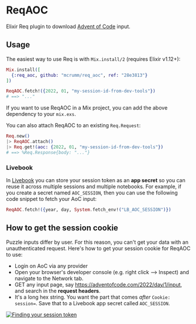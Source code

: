 # ReqAOC

<!-- MDOC -->

Elixir Req plugin to download [Advent of Code](https://adventofcode.com) input.

## Usage

The easiest way to use Req is with `Mix.install/2` (requires Elixir v1.12+):

```elixir
Mix.install([
  {:req_aoc, github: "mcrumm/req_aoc", ref: "28e3813"}
])

ReqAOC.fetch!({2022, 01, "my-session-id-from-dev-tools"})
# ==> "..."
```

If you want to use ReqAOC in a Mix project, you can add the above dependency to your `mix.exs`.

You can also attach ReqAOC to an existing `Req.Request`:

```elixir
Req.new()
|> ReqAOC.attach()
|> Req.get!(aoc: {2022, 01, "my-session-id-from-dev-tools"})
# ==> %Req.Response{body: "..."}
```

### Livebook

In [Livebook](https://livebook.dev) you can store your session token as an **app secret** so you
can reuse it across multiple sessions and multiple notebooks. For example, if you create a secret
named `AOC_SESSION`, then you can use the following code snippet to fetch your AoC input:

```elixir
ReqAOC.fetch!({year, day, System.fetch_env!("LB_AOC_SESSION")})
```

## How to get the session cookie

Puzzle inputs differ by user. For this reason, you can't get your data with an unauthenticated request. Here's how to get your session cookie for ReqAOC to use:

* Login on AoC via any provider
* Open your browser's developer console (e.g. right click --> Inspect) and navigate to the Network tab.
* GET any input page, say https://adventofcode.com/2022/day/1/input, and search in the **request headers**.
* It's a long hex string. You want the part that comes _after_ `Cookie: session=`. Save that to a Livebook app secret called `AOC_SESSION`.

[![Finding your session token](https://cloud.githubusercontent.com/assets/6615374/20862970/0922a4fe-b980-11e6-8f30-5967ca494f5e.png)](https://github.com/wimglenn/advent-of-code-wim/issues/1)

<!-- MDOC -->
